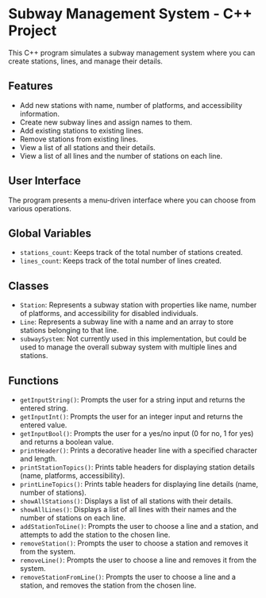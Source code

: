 # Subway Management System - C++ Project

This C++ program simulates a subway management system where you can create stations, lines, and manage their details.

## Features

- Add new stations with name, number of platforms, and accessibility information.
- Create new subway lines and assign names to them.
- Add existing stations to existing lines.
- Remove stations from existing lines.
- View a list of all stations and their details.
- View a list of all lines and the number of stations on each line.

## User Interface

The program presents a menu-driven interface where you can choose from various operations.

## Global Variables

- `stations_count`: Keeps track of the total number of stations created.
- `lines_count`: Keeps track of the total number of lines created.

## Classes

- `Station`: Represents a subway station with properties like name, number of platforms, and accessibility for disabled individuals.
- `Line`: Represents a subway line with a name and an array to store stations belonging to that line.
- `subwaySystem`: Not currently used in this implementation, but could be used to manage the overall subway system with multiple lines and stations.

## Functions

- `getInputString()`: Prompts the user for a string input and returns the entered string.
- `getInputInt()`: Prompts the user for an integer input and returns the entered value.
- `getInputBool()`: Prompts the user for a yes/no input (0 for no, 1 for yes) and returns a boolean value.
- `printHeader()`: Prints a decorative header line with a specified character and length.
- `printStationTopics()`: Prints table headers for displaying station details (name, platforms, accessibility).
- `printLineTopics()`: Prints table headers for displaying line details (name, number of stations).
- `showAllStations()`: Displays a list of all stations with their details.
- `showAllLines()`: Displays a list of all lines with their names and the number of stations on each line.
- `addStationToLine()`: Prompts the user to choose a line and a station, and attempts to add the station to the chosen line.
- `removeStation()`: Prompts the user to choose a station and removes it from the system.
- `removeLine()`: Prompts the user to choose a line and removes it from the system.
- `removeStationFromLine()`: Prompts the user to choose a line and a station, and removes the station from the chosen line.